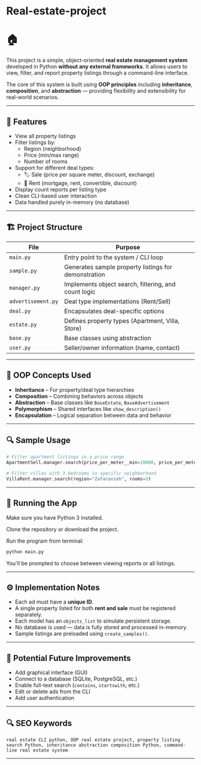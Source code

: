 # Real-estate-project
# 🏠 

This project is a simple, object-oriented **real estate management system** developed in Python **without any external frameworks**. It allows users to view, filter, and report property listings through a command-line interface.

The core of this system is built using **OOP principles** including **inheritance**, **composition**, and **abstraction** — providing flexibility and extensibility for real-world scenarios.

---

## 📌 Features

- View all property listings
- Filter listings by:
  - Region (neighborhood)
  - Price (min/max range)
  - Number of rooms
- Support for different deal types:
  - 🏷 Sale (price per square meter, discount, exchange)
  - 📄 Rent (mortgage, rent, convertible, discount)
- Display count reports per listing type
- Clean CLI-based user interaction
- Data handled purely in-memory (no database)

---

## 🏗 Project Structure

| File           | Purpose                                               |
|----------------|--------------------------------------------------------|
| `main.py`      | Entry point to the system / CLI loop                   |
| `sample.py`    | Generates sample property listings for demonstration   |
| `manager.py`   | Implements object search, filtering, and count logic   |
| `advertisement.py` | Deal type implementations (Rent/Sell)             |
| `deal.py`      | Encapsulates deal-specific options                     |
| `estate.py`    | Defines property types (Apartment, Villa, Store)       |
| `base.py`      | Base classes using abstraction                         |
| `user.py`      | Seller/owner information (name, contact)               |

---

## 🧠 OOP Concepts Used

- **Inheritance** – For property/deal type hierarchies  
- **Composition** – Combining behaviors across objects  
- **Abstraction** – Base classes like `BaseEstate`, `BaseAdvertisement`  
- **Polymorphism** – Shared interfaces like `show_description()`  
- **Encapsulation** – Logical separation between data and behavior  

---

## 🔍 Sample Usage

```python
# Filter apartment listings in a price range
ApartmentSell.manager.search(price_per_meter__min=10000, price_per_meter__max=15000)

# Filter villas with 3 bedrooms in specific neighborhood
VillaRent.manager.search(region="Zafaranieh", rooms=3)
```

---

## 🧪 Running the App

Make sure you have Python 3 installed.

Clone the repository or download the project.

Run the program from terminal:

```bash
python main.py
```

You'll be prompted to choose between viewing reports or all listings.

---

## ⚙️ Implementation Notes

- Each ad must have a **unique ID**.
- A single property listed for both **rent and sale** must be registered separately.
- Each model has an `objects_list` to simulate persistent storage.
- No database is used — data is fully stored and processed in-memory.
- Sample listings are preloaded using `create_samples()`.

---

## 🚀 Potential Future Improvements

- Add graphical interface (GUI)
- Connect to a database (SQLite, PostgreSQL, etc.)
- Enable full-text search (`contains`, `startswith`, etc.)
- Edit or delete ads from the CLI
- Add user authentication

---

## 🔍 SEO Keywords

```
real estate CLI python, OOP real estate project, property listing search Python, inheritance abstraction composition Python, command-line real estate system
```

---


